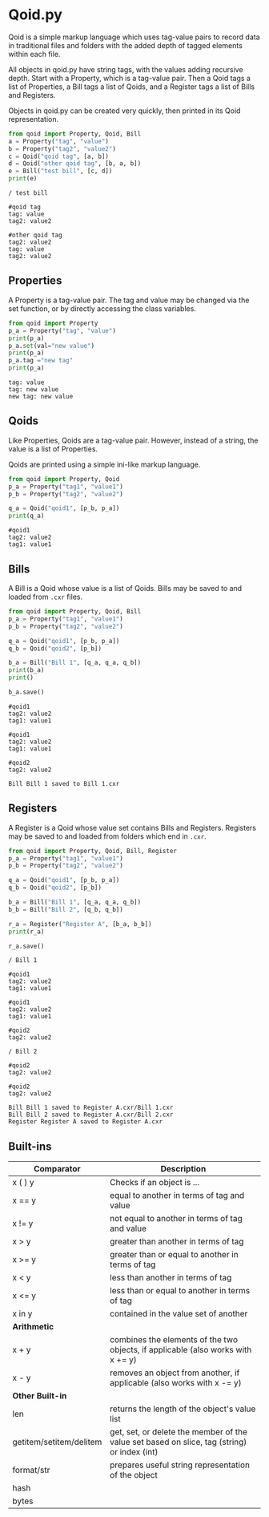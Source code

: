 # Qoid.py

Qoid is a simple markup language which uses tag-value pairs to record data in traditional files and folders with the added depth of tagged elements within each file.

All objects in qoid.py have string tags, with the values adding recursive depth. Start with a Property, which is a tag-value pair. Then a Qoid tags a list of Properties, a Bill tags a list of Qoids, and a Register tags a list of Bills and Registers.

Objects in qoid.py can be created very quickly, then printed in its Qoid representation.

```python
from qoid import Property, Qoid, Bill
a = Property("tag", "value")
b = Property("tag2", "value2")
c = Qoid("qoid tag", [a, b])
d = Qoid("other qoid tag", [b, a, b])
e = Bill("test bill", [c, d])
print(e)
```
```
/ test bill

#qoid tag
tag: value
tag2: value2

#other qoid tag
tag2: value2
tag: value
tag2: value2
```
## Properties

A Property is a tag-value pair. The tag and value may be changed via the set function,
or by directly accessing the class variables.

```python
from qoid import Property
p_a = Property("tag", "value")
print(p_a)
p_a.set(val="new value")
print(p_a)
p_a.tag ="new tag"
print(p_a)
```
```
tag: value
tag: new value
new tag: new value
```

## Qoids

Like Properties, Qoids are a tag-value pair. However, instead of a string, the value is a list of Properties.

Qoids are printed using a simple ini-like markup language.

```python
from qoid import Property, Qoid
p_a = Property("tag1", "value1")
p_b = Property("tag2", "value2")

q_a = Qoid("qoid1", [p_b, p_a])
print(q_a)
```
```
#qoid1
tag2: value2
tag1: value1
```

## Bills

A Bill is a Qoid whose value is a list of Qoids. Bills may be saved to and loaded from `.cxr` files.

```python
from qoid import Property, Qoid, Bill
p_a = Property("tag1", "value1")
p_b = Property("tag2", "value2")

q_a = Qoid("qoid1", [p_b, p_a])
q_b = Qoid("qoid2", [p_b])

b_a = Bill("Bill 1", [q_a, q_a, q_b])
print(b_a)
print()

b_a.save()
```
```
#qoid1
tag2: value2
tag1: value1

#qoid1
tag2: value2
tag1: value1

#qoid2
tag2: value2

Bill Bill 1 saved to Bill 1.cxr
```

## Registers

A Register is a Qoid whose value set contains Bills and Registers.
Registers may be saved to and loaded from folders which end in `.cxr`.

```python
from qoid import Property, Qoid, Bill, Register
p_a = Property("tag1", "value1")
p_b = Property("tag2", "value2")

q_a = Qoid("qoid1", [p_b, p_a])
q_b = Qoid("qoid2", [p_b])

b_a = Bill("Bill 1", [q_a, q_a, q_b])
b_b = Bill("Bill 2", [q_b, q_b])

r_a = Register("Register A", [b_a, b_b])
print(r_a)

r_a.save()
```
```
/ Bill 1

#qoid1
tag2: value2
tag1: value1

#qoid1
tag2: value2
tag1: value1

#qoid2
tag2: value2

/ Bill 2

#qoid2
tag2: value2

#qoid2
tag2: value2

Bill Bill 1 saved to Register A.cxr/Bill 1.cxr
Bill Bill 2 saved to Register A.cxr/Bill 2.cxr
Register Register A saved to Register A.cxr
```



## Built-ins

Comparator | Description
--- | ---
x ( ) y | Checks if an object is ...
x == y | equal to another in terms of tag and value
x != y | not equal to another in terms of tag and value
x > y |  greater than another in terms of tag
x >= y | greater than or equal to another in terms of tag
x < y | less than another in terms of tag
x <= y | less than or equal to another in terms of tag
x in y | contained in the value set of another
**Arithmetic** | 
x + y | combines the elements of the two objects, if applicable (also works with x += y)
x - y | removes an object from another, if applicable (also works with x -= y)
**Other Built-in** | 
len | returns the length of the object's value list
getitem/setitem/delitem | get, set, or delete the member of the value set based on slice, tag (string) or index (int)
format/str | prepares useful string representation of the object
hash | 
bytes | 
